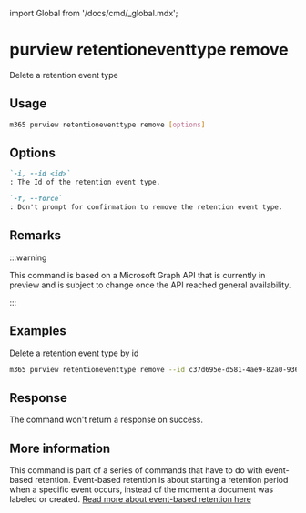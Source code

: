 <!-- DISCLAIMER: All secrets, passwords, and sensitive values in this document are examples only and not real credentials. -->
import Global from '/docs/cmd/_global.mdx';

# purview retentioneventtype remove

Delete a retention event type

## Usage

```sh
m365 purview retentioneventtype remove [options]
```

## Options

```md definition-list
`-i, --id <id>`
: The Id of the retention event type.

`-f, --force`
: Don't prompt for confirmation to remove the retention event type.
```

<Global />

## Remarks

:::warning

This command is based on a Microsoft Graph API that is currently in preview and is subject to change once the API reached general availability.

:::

## Examples

Delete a retention event type by id

```sh
m365 purview retentioneventtype remove --id c37d695e-d581-4ae9-82a0-9364eba4291e
```

## Response

The command won't return a response on success.

## More information

This command is part of a series of commands that have to do with event-based retention. Event-based retention is about starting a retention period when a specific event occurs, instead of the moment a document was labeled or created. [Read more about event-based retention here](https://learn.microsoft.com/microsoft-365/compliance/event-driven-retention?view=o365-worldwide)

